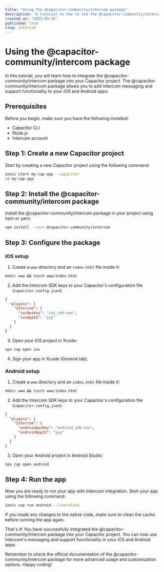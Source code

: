```yaml
---
title: "Using the @capacitor-community/intercom package"
description: "A tutorial on how to use the @capacitor-community/intercom package in your Capacitor project."
created_at: "2023-03-15"
published: true
slug: intercom
---
```


# Using the @capacitor-community/intercom package

In this tutorial, you will learn how to integrate the @capacitor-community/intercom package into your Capacitor project. The @capacitor-community/intercom package allows you to add Intercom messaging and support functionality to your iOS and Android apps.

## Prerequisites

Before you begin, make sure you have the following installed:

- Capacitor CLI
- Node.js
- Intercom account

## Step 1: Create a new Capacitor project

Start by creating a new Capacitor project using the following command:

```bash
ionic start my-cap-app --capacitor
cd my-cap-app
```

## Step 2: Install the @capacitor-community/intercom package

Install the @capacitor-community/intercom package in your project using npm or yarn:

```bash
npm install --save @capacitor-community/intercom
```

## Step 3: Configure the package

### iOS setup

1. Create a `www` directory and an `index.html` file inside it:

```bash
mkdir www && touch www/index.html
```

2. Add the Intercom SDK keys to your Capacitor's configuration file (`capacitor.config.json`):

```json
{
  "plugins": {
    "Intercom": {
      "iosApiKey": "ios_sdk-xxx",
      "iosAppId": "yyy"
    }
  }
}
```

3. Open your iOS project in Xcode:

```bash
npx cap open ios
```

4. Sign your app in Xcode (General tab).

### Android setup

1. Create a `www` directory and an `index.html` file inside it:

```bash
mkdir www && touch www/index.html
```

2. Add the Intercom SDK keys to your Capacitor's configuration file (`capacitor.config.json`):

```json
{
  "plugins": {
    "Intercom": {
      "androidApiKey": "android_sdk-xxx",
      "androidAppId": "yyy"
    }
  }
}
```

3. Open your Android project in Android Studio:

```bash
npx cap open android
```

## Step 4: Run the app

Now you are ready to run your app with Intercom integration. Start your app using the following command:

```bash
ionic cap run android --livereload
```

If you made any changes to the native code, make sure to clean the cache before running the app again.

That's it! You have successfully integrated the @capacitor-community/intercom package into your Capacitor project. You can now use Intercom's messaging and support functionality in your iOS and Android apps.

Remember to check the official documentation of the @capacitor-community/intercom package for more advanced usage and customization options. Happy coding!